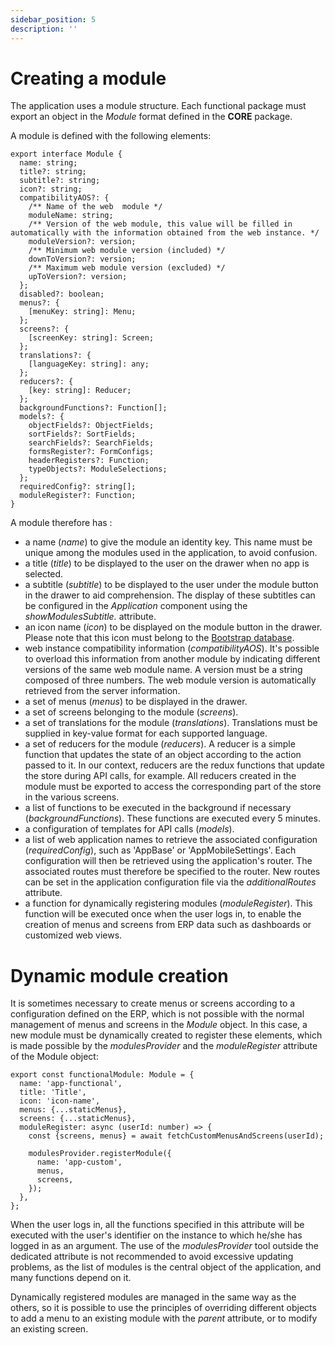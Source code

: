 ```yaml
---
sidebar_position: 5
description: ''
---
```


# Creating a module

The application uses a module structure. Each functional package must export an object in the _Module_ format defined in the **CORE** package.

A module is defined with the following elements:

```tsx
export interface Module {
  name: string;
  title?: string;
  subtitle?: string;
  icon?: string;
  compatibilityAOS?: {
    /** Name of the web  module */
    moduleName: string;
    /** Version of the web module, this value will be filled in automatically with the information obtained from the web instance. */
    moduleVersion?: version;
    /** Minimum web module version (included) */
    downToVersion?: version;
    /** Maximum web module version (excluded) */
    upToVersion?: version;
  };
  disabled?: boolean;
  menus?: {
    [menuKey: string]: Menu;
  };
  screens?: {
    [screenKey: string]: Screen;
  };
  translations?: {
    [languageKey: string]: any;
  };
  reducers?: {
    [key: string]: Reducer;
  };
  backgroundFunctions?: Function[];
  models?: {
    objectFields?: ObjectFields;
    sortFields?: SortFields;
    searchFields?: SearchFields;
    formsRegister?: FormConfigs;
    headerRegisters?: Function;
    typeObjects?: ModuleSelections;
  };
  requiredConfig?: string[];
  moduleRegister?: Function;
}
```

A module therefore has :

- a name (_name_) to give the module an identity key. This name must be unique among the modules used in the application, to avoid confusion.
- a title (_title_) to be displayed to the user on the drawer when no app is selected.
- a subtitle (_subtitle_) to be displayed to the user under the module button in the drawer to aid comprehension. The display of these subtitles can be configured in the _Application_ component using the _showModulesSubtitle._ attribute.
- an icon name (_icon_) to be displayed on the module button in the drawer. Please note that this icon must belong to the [Bootstrap database](https://icons.getbootstrap.com/).
- web instance compatibility information (_compatibilityAOS_). It's possible to overload this information from another module by indicating different versions of the same web module name. A version must be a string composed of three numbers. The web module version is automatically retrieved from the server information.
- a set of menus (_menus_) to be displayed in the drawer.
- a set of screens belonging to the module (_screens_).
- a set of translations for the module (_translations_). Translations must be supplied in key-value format for each supported language.
- a set of reducers for the module (_reducers_). A reducer is a simple function that updates the state of an object according to the action passed to it. In our context, reducers are the redux functions that update the store during API calls, for example. All reducers created in the module must be exported to access the corresponding part of the store in the various screens.
- a list of functions to be executed in the background if necessary (_backgroundFunctions_). These functions are executed every 5 minutes.
- a configuration of templates for API calls (_models_).
- a list of web application names to retrieve the associated configuration (_requiredConfig_), such as 'AppBase' or 'AppMobileSettings'. Each configuration will then be retrieved using the application's router. The associated routes must therefore be specified to the router. New routes can be set in the application configuration file via the _additionalRoutes_ attribute.
- a function for dynamically registering modules (_moduleRegister_). This function will be executed once when the user logs in, to enable the creation of menus and screens from ERP data such as dashboards or customized web views.

# Dynamic module creation

It is sometimes necessary to create menus or screens according to a configuration defined on the ERP, which is not possible with the normal management of menus and screens in the _Module_ object. In this case, a new module must be dynamically created to register these elements, which is made possible by the _modulesProvider_ and the _moduleRegister_ attribute of the Module object:

```tsx
export const functionalModule: Module = {
  name: 'app-functional',
  title: 'Title',
  icon: 'icon-name',
  menus: {...staticMenus},
  screens: {...staticMenus},
  moduleRegister: async (userId: number) => {
    const {screens, menus} = await fetchCustomMenusAndScreens(userId);

    modulesProvider.registerModule({
      name: 'app-custom',
      menus,
      screens,
    });
  },
};
```

When the user logs in, all the functions specified in this attribute will be executed with the user's identifier on the instance to which he/she has logged in as an argument. The use of the _modulesProvider_ tool outside the dedicated attribute is not recommended to avoid excessive updating problems, as the list of modules is the central object of the application, and many functions depend on it.

Dynamically registered modules are managed in the same way as the others, so it is possible to use the principles of overriding different objects to add a menu to an existing module with the _parent_ attribute, or to modify an existing screen.
